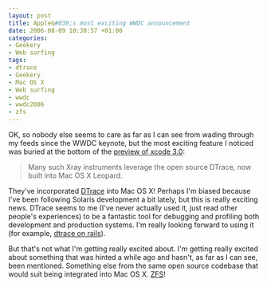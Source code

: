 ```yaml
---
layout: post
title: Apple&#039;s most exciting WWDC announcement
date: 2006-08-09 10:30:57 +01:00
categories:
- Geekery
- Web surfing
tags:
- dtrace
- Geekery
- Mac OS X
- Web surfing
- wwdc
- wwdc2006
- zfs
---
```

OK, so nobody else seems to care as far as I can see from wading through my feeds since the WWDC keynote, but the most exciting feature I noticed was buried at the bottom of the [preview of xcode 3.0](http://www.apple.com/macosx/leopard/xcode.html):

> Many such Xray instruments leverage the open source DTrace, now built into Mac OS X Leopard.

They've incorporated [DTrace](http://www.opensolaris.org/os/community/dtrace/) into Mac OS X!  Perhaps I'm biased because I've been following Solaris development a bit lately, but this is really exciting news.  DTrace seems to me (I've never actually used it, just read other people's experiences) to be a fantastic tool for debugging and profiling both development and production systems.  I'm really looking forward to using it (for example, [dtrace on rails](http://blogs.sun.com/roller/page/bmc?entry=dtrace_on_rails)).

But that's not what I'm getting really excited about.  I'm getting really excited about something that was hinted a while ago and hasn't, as far as I can see, been mentioned.  Something else from the same open source codebase that would suit being integrated into Mac OS X.  [ZFS](http://www.opensolaris.org/os/community/zfs/)!
